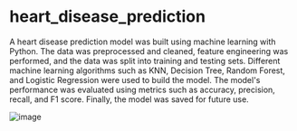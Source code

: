 # heart_disease_prediction

A heart disease prediction model was built using machine learning with Python. The data was preprocessed and cleaned, feature engineering was performed, and the data was split into training and testing sets. Different machine learning algorithms such as KNN, Decision Tree, Random Forest, and Logistic Regression were used to build the model. The model's performance was evaluated using metrics such as accuracy, precision, recall, and F1 score. Finally, the model was saved for future use.


![image](https://github.com/vksuvam/heart_disease_prediction/assets/73656357/8d4bc367-b5ae-4e65-ad65-447f54e78fc6)

